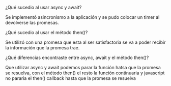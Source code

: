 ¿Qué sucedio al usar async y await? 

Se implementó asincronismo a la aplicación y se pudo colocar un timer al devolverse las promesas.

¿Qué sucedio al usar el método then()?

Se utilizó con una promesa que esta al ser satisfactoria se va a poder recibir la información que la promesa trae.

¿Qué diferencias encontraste entre async, await y el método then()?

Que utilizar async y await podemos parar la función hatsa que la promesa se resuelva, 
con el método then() el resto la función continuaria y javascript no pararia el then() callback hasta que la promesa se resuelva
